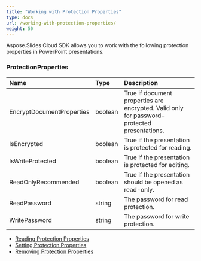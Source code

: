 ```yaml
---
title: "Working with Protection Properties"
type: docs
url: /working-with-protection-properties/
weight: 50
---
```


Aspose.Slides Cloud SDK allows you to work with the following protection properties in PowerPoint presentations.

### **ProtectionProperties**

|**Name**|**Type**|**Description**|
| :- | :- | :- |
|EncryptDocumentProperties|boolean|True if document properties are encrypted. Valid only for password-protected presentations.|
|IsEncrypted|boolean|True if the presentation is protected for reading.|
|IsWriteProtected|boolean|True if the presentation is protected for editing.|
|ReadOnlyRecommended|boolean|True if the presentation should be opened as read-only.|
|ReadPassword|string|The password for read protection.|
|WritePassword|string|The password for write protection.|

- [Reading Protection Properties](/slides/reading-protection-properties/)
- [Setting Protection Properties](/slides/setting-protection-properties/)
- [Removing Protection Properties](/slides/removing-protection-properties/)
